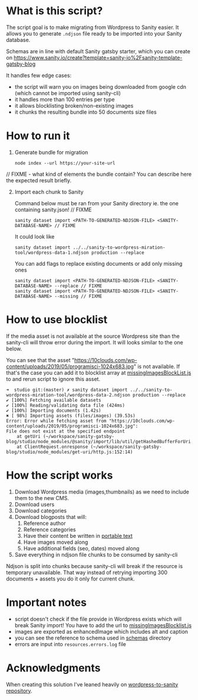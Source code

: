 # What is this script?

The script goal is to make migrating from Wordpress to Sanity easier. It allows you to generate `.ndjson` file ready to be imported into your Sanity database.

Schemas are in line with default Sanity gatsby starter, which you can create on https://www.sanity.io/create?template=sanity-io%2Fsanity-template-gatsby-blog

It handles few edge cases:

- the script will warn you on images being downloaded from google cdn (which cannot be imported using sanity-cli)
- it handles more than 100 entries per type
- it allows blocklisting broken/non-existing images
- it chunks the resulting bundle into 50 documents size files

# How to run it

1. Generate bundle for migration
   ```
   node index --url https://your-site-url
   ```
// FIXME - what kind of elements the bundle contain?  You can describe here the expected result briefly. 
 
2. Import each chunk to Sanity

   Command below must be ran from your Sanity directory ie. the one containing sanity.json! // FIXME

   ```
   sanity dataset import <PATH-TO-GENERATED-NDJSON-FILE> <SANITY-DATABASE-NAME> // FIXME 
   ```

   It could look like

   ```
   sanity dataset import ../../sanity-to-wordpress-miration-tool/wordpress-data-1.ndjson production --replace
   ```

    You can add flags to replace existing documents or add only missing ones
    ```
    sanity dataset import <PATH-TO-GENERATED-NDJSON-FILE> <SANITY-DATABASE-NAME> --replace // FIXME
    sanity dataset import <PATH-TO-GENERATED-NDJSON-FILE> <SANITY-DATABASE-NAME> --missing // FIXME
    ```

# How to use blocklist

If the media asset is not available at the source Wordpress site than the sanity-cli will throw error during the import. It will looks similar to the one below.

You can see that the asset "https://10clouds.com/wp-content/uploads/2019/05/programisci-1024x683.jpg" is not available. If that's the case you can add it to blocklist array at [missingImagesBlockList.js](missingImagesBlockList.js) to and rerun script to ignore this asset.

```
➜  studio git:(master) ✗ sanity dataset import ../../sanity-to-wordpress-miration-tool/wordpress-data-2.ndjson production --replace
✔ [100%] Fetching available datasets
✔ [100%] Reading/validating data file (424ms)
✔ [100%] Importing documents (1.42s)
✖ [ 98%] Importing assets (files/images) (39.53s)
Error: Error while fetching asset from "https://10clouds.com/wp-content/uploads/2019/05/programisci-1024x683.jpg":
File does not exist at the specified endpoint
    at getUri (~/workspace/sanity-gatsby-blog/studio/node_modules/@sanity/import/lib/util/getHashedBufferForUri.js:44:14)
    at ClientRequest.onresponse (~/workspace/sanity-gatsby-blog/studio/node_modules/get-uri/http.js:152:14)

```

# How the script works

1. Download Wordpress media (images,thumbnails) as we need to include them to the new CMS.
2. Download users
3. Download categories
4. Download blogposts that will:
   1. Reference author
   2. Reference categories
   3. Have their content be written in [portable text](https://www.sanity.io/guides/introduction-to-portable-text)
   4. Have images moved along
   5. Have additional fields (seo, dates) moved along
5. Save everything in ndjson file chunks to be consumed by sanity-cli

Ndjson is split into chunks because sanity-cli will break if the resource is temporary unavailable. That way instead of retrying importing 300 documents + assets you do it only for current chunk.

# Important notes

- script doesn't check if the file provide in Wordpress exists which will break Sanity import! You have to add the url to [missingImagesBlocklist.js](missingImagesBlocklist.js)
- images are exported as enhancedImage which includes alt and caption
- you can see the reference to schema used in [schemas](./schemas) directory
- errors are input into `resources.errors.log` file

# Acknowledgments

When creating this solution I've leaned heavily on [wordpress-to-sanity repository](https://github.com/kmelve/wordpress-to-sanity).
